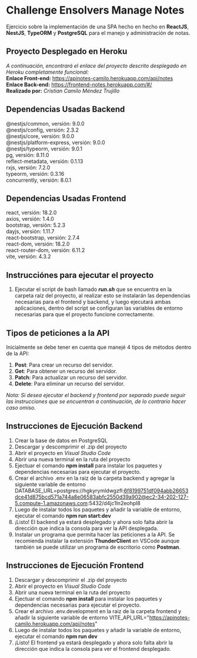 # Challenge Ensolvers Manage Notes
Ejercicio sobre la implementación de una SPA hecho en hecho en **ReactJS**, **NestJS**, **TypeORM** y **PostgreSQL** para el manejo y administración de notas.<br />
## Proyecto Desplegado en Heroku
_A continuación, encontrará el enlace del proyecto descrito desplegado en Heroku completamente funcional:_ <br />
**Enlace Front-end:** https://apinotes-camilo.herokuapp.com/api/notes<br />
**Enlace Back-end:** https://frontend-notes.herokuapp.com/#/<br />
__Realizado por:__ _Cristian Camilo Méndez Trujillo_

## Dependencias Usadas Backend
@nestjs/common, versión: 9.0.0<br />
@nestjs/config, versión: 2.3.2<br />
@nestjs/core, versión: 9.0.0<br />
@nestjs/platform-express, versión: 9.0.0<br />
@nestjs/typeorm, versión: 9.0.1<br />
pg, versión: 8.11.0<br />
reflect-metadata, versión: 0.1.13<br />
rxjs, versión: 7.2.0<br />
typeorm, versión: 0.3.16<br />
concurrently, versión: 8.0.1<br />

## Dependencias Usadas Frontend
react, versión: 18.2.0<br />
axios, versión: 1.4.0<br />
bootstrap, versión: 5.2.3<br />
dayjs, versión: 1.11.7<br />
react-bootstrap, versión: 2.7.4<br />
react-dom, versión: 18.2.0<br />
react-router-dom, versión: 6.11.2<br />
vite, versión: 4.3.2<br />

## Instrucciónes para ejecutar el proyecto
1. Ejecutar el script de bash llamado **_run.sh_** que se encuentra en la carpeta raíz del proyecto, al realizar esto se instalarán las dependencias necesarias para el frontend y backend, y luego ejecutará ambas aplicaciones, dentro del script se configuran las variables de entorno necesarias para que el proyecto funcione correctamente.<br />

## Tipos de peticiones a la API
Inicialmente se debe tener en cuenta que manejé 4 tipos de métodos dentro de la API:<br />
1. **Post**: Para crear un recurso del servidor.
2. **Get**: Para obtener un recurso del servidor.
3. **Patch**: Para actualizar un recurso del servidor.
4. **Delete**: Para eliminar un recurso del servidor.

_Nota: Si desea ejecutar el backend y frontend por separado puede seguir las instrucciones que se encuentran a continuación, de lo contrario hacer caso omiso._
## Instrucciones de Ejecución Backend
1. Crear la base de datos en PostgreSQL
2. Descargar y descomprimir el .zip del proyecto
3. Abrir el proyecto en _Visual Studio Code_
4. Abrir una nueva terminal en la ruta del proyecto
5. Ejectuar el comando **npm install** para instalar los paquetes y dependencias necesarias para ejecutar el proyecto.
6. Crear el archivo .env en la raiz de la carpeta backend y agregar la siguiente variable de entorno DATABASE_URL=postgres://hgkyrymldwgzfl:6f8199751df094abb26653dce41d875bcd571a744a8e06583abfc2550d39a902@ec2-34-202-127-5.compute-1.amazonaws.com:5432/d4jc1ln2eohpl8
7. Luego de instalar todos los paquetes y añadir la variable de entorno, ejecutar el comando **npm run start:dev**
8. ¡Listo! El backend ya estará desplegado y ahora solo falta abrir la dirección que indica la consola para ver la API desplegada.
9. Instalar un programa que permita hacer las peticiones a la API. Se recomienda instalar la extensión **ThunderClient** en VSCode aunque también se puede utilizar un programa de escritorio como **Postman**.

## Instrucciones de Ejecución Frontend
1. Descargar y descomprimir el .zip del proyecto
2. Abrir el proyecto en _Visual Studio Code_
3. Abrir una nueva terminal en la ruta del proyecto
4. Ejectuar el comando **npm install** para instalar los paquetes y dependencias necesarias para ejecutar el proyecto.
5. Crear el archivo .env.development en la raiz de la carpeta frontend y añadir la siguiente variable de entorno VITE_API_URL="https://apinotes-camilo.herokuapp.com/api/notes"
6. Luego de instalar todos los paquetes y añadir la variable de entorno, ejecutar el comando **npm run dev**
7. ¡Listo! El frontend ya estará desplegado y ahora solo falta abrir la dirección que indica la consola para ver el frontend desplegado.
